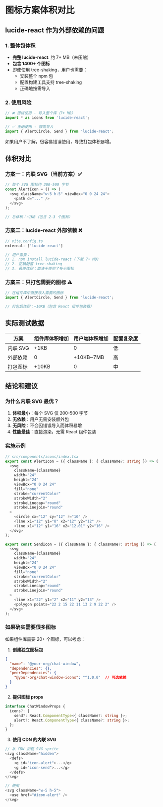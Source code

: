 # 图标方案体积对比

## lucide-react 作为外部依赖的问题

### 1. 整体包体积
- **完整 lucide-react**: 约 7+ MB（未压缩）
- **包含 1400+ 个图标**
- 即使使用 tree-shaking，用户也需要：
  - 安装整个 npm 包
  - 配置构建工具支持 tree-shaking
  - 正确地按需导入

### 2. 使用风险
```javascript
// ❌ 错误使用 - 导入整个库（7+ MB）
import * as icons from 'lucide-react';

// ✅ 正确使用 - 按需导入
import { AlertCircle, Send } from 'lucide-react';
```

如果用户不了解，很容易错误使用，导致打包体积暴增。

## 体积对比

### 方案一：内联 SVG（当前方案）✅
```typescript
// 每个 SVG 图标约 200-500 字节
const AlertIcon = () => (
  <svg className="w-5 h-5" viewBox="0 0 24 24">
    <path d="..." />
  </svg>
);

// 总体积：~1KB（包含 2-3 个图标）
```

### 方案二：lucide-react 外部依赖 ❌
```typescript
// vite.config.ts
external: ['lucide-react']

// 用户需要：
// 1. npm install lucide-react (下载 7+ MB)
// 2. 正确配置 tree-shaking
// 3. 最终体积：取决于使用了多少图标
```

### 方案三：只打包需要的图标 ⚠️
```typescript
// 在组件库中直接导入需要的图标
import { AlertCircle, Send } from 'lucide-react';

// 打包后体积：~10KB（包含 React 组件包装器）
```

## 实际测试数据

| 方案 | 组件库体积增加 | 用户端体积增加 | 配置复杂度 |
|------|----------------|----------------|------------|
| 内联 SVG | +1KB | 0 | 低 |
| 外部依赖 | 0 | +10KB~7MB | 高 |
| 打包图标 | +10KB | 0 | 中 |

## 结论和建议

### 为什么内联 SVG 最优？

1. **体积最小**：每个 SVG 仅 200-500 字节
2. **无依赖**：用户无需安装额外包
3. **无风险**：不会因错误导入而体积暴增
4. **性能最佳**：直接渲染，无需 React 组件包装

### 实施示例

```typescript
// src/components/icons/index.tsx
export const AlertIcon = ({ className }: { className?: string }) => (
  <svg 
    className={className} 
    width="24" 
    height="24" 
    viewBox="0 0 24 24" 
    fill="none" 
    stroke="currentColor" 
    strokeWidth="2"
    strokeLinecap="round" 
    strokeLinejoin="round"
  >
    <circle cx="12" cy="12" r="10" />
    <line x1="12" y1="8" x2="12" y2="12" />
    <line x1="12" y1="16" x2="12.01" y2="16" />
  </svg>
);

export const SendIcon = ({ className }: { className?: string }) => (
  <svg 
    className={className}
    width="24" 
    height="24" 
    viewBox="0 0 24 24" 
    fill="none" 
    stroke="currentColor"
    strokeWidth="2"
    strokeLinecap="round"
    strokeLinejoin="round"
  >
    <line x1="22" y1="2" x2="11" y2="13" />
    <polygon points="22 2 15 22 11 13 2 9 22 2" />
  </svg>
);
```

### 如果确实需要很多图标

如果组件库需要 20+ 个图标，可以考虑：

1. **创建独立图标包**
```json
{
  "name": "@your-org/chat-window",
  "dependencies": {},
  "peerDependencies": {
    "@your-org/chat-window-icons": "^1.0.0"  // 可选依赖
  }
}
```

2. **提供图标 props**
```typescript
interface ChatWindowProps {
  icons?: {
    send?: React.ComponentType<{ className?: string }>;
    alert?: React.ComponentType<{ className?: string }>;
  };
}
```

3. **使用 CDN 的内联 SVG**
```typescript
// 从 CDN 加载 SVG sprite
<svg className="hidden">
  <defs>
    <g id="icon-alert">...</g>
    <g id="icon-send">...</g>
  </defs>
</svg>

// 使用
<svg className="w-5 h-5">
  <use href="#icon-alert" />
</svg>
```